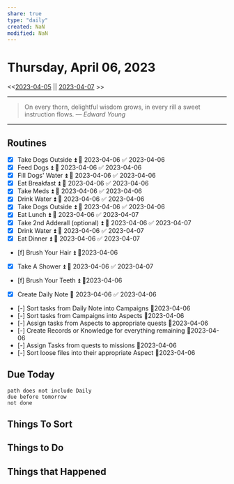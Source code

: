 ```yaml
---
share: true
type: "daily"
created: NaN 
modified: NaN
---
```

# Thursday, April 06, 2023
<<[2023-04-05](./2023-04-05.md#) || [2023-04-07](./2023-04-07.md#) >>

---

> On every thorn, delightful wisdom grows, in every rill a sweet instruction flows.
> — <cite>Edward Young</cite>

---

## Routines
- [x] Take Dogs Outside ⏫ 📅 2023-04-06 ✅ 2023-04-06
- [x] Feed Dogs ⏫ 📅 2023-04-06 ✅ 2023-04-06
- [x] Fill Dogs' Water ⏫ 📅 2023-04-06 ✅ 2023-04-06
- [x] Eat Breakfast ⏫ 📅 2023-04-06 ✅ 2023-04-06
- [x] Take Meds ⏫ 📅 2023-04-06 ✅ 2023-04-06
- [x] Drink Water ⏫ 📅 2023-04-06 ✅ 2023-04-06
- [x] Take Dogs Outside ⏫ 📅 2023-04-06 ✅ 2023-04-06
- [x] Eat Lunch ⏫ 📅 2023-04-06 ✅ 2023-04-07
- [x] Take 2nd Adderall (optional) ⏫ 📅 2023-04-06 ✅ 2023-04-07
- [x] Drink Water ⏫ 📅 2023-04-06 ✅ 2023-04-07
- [x] Eat Dinner ⏫ 📅 2023-04-06 ✅ 2023-04-07
- [f] Brush Your Hair ⏫  📆2023-04-06
- [x] Take A Shower ⏫ 📅 2023-04-06 ✅ 2023-04-07
- [f] Brush Your Teeth ⏫  📆2023-04-06
- [x] Create Daily Note 📅 2023-04-06 ✅ 2023-04-06
- [-] Sort tasks from Daily Note into Campaigns 📆2023-04-06
- [-] Sort tasks from Campaigns into Aspects 📆2023-04-06
- [-] Assign tasks from Aspects to appropriate quests 📆2023-04-06
- [-] Create Records or Knowledge for everything remaining 📆2023-04-06
- [-] Assign Tasks from quests to missions 📆2023-04-06
- [-] Sort loose files into their appropriate Aspect 📆2023-04-06

## Due Today
```tasks
path does not include Daily
due before tomorrow
not done
```
## Things To Sort





## Things to Do




## Things that Happened
